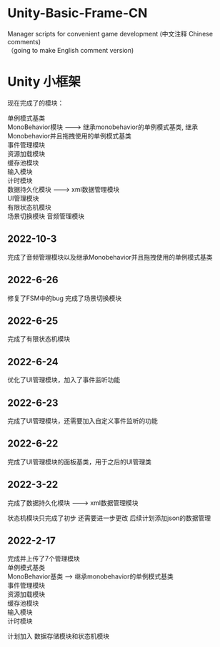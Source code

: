 # Unity-Basic-Frame-CN
Manager scripts for convenient game development (中文注释 Chinese comments)  
（going to make English comment version)  

# Unity 小框架
现在完成了的模块：    
  
单例模式基类  
MonoBehavior模块 ---> 继承monobehavior的单例模式基类, 继承Monobehavior并且拖拽使用的单例模式基类  
事件管理模块  
资源加载模块  
缓存池模块  
输入模块  
计时模块  
数据持久化模块 ---> xml数据管理模块  
UI管理模块  
有限状态机模块  
场景切换模块
音频管理模块

2022-10-3
---------
完成了音频管理模块以及继承Monobehavior并且拖拽使用的单例模式基类


2022-6-26
---------
修复了FSM中的bug
完成了场景切换模块

2022-6-25
---------
完成了有限状态机模块

2022-6-24
---------
优化了UI管理模块，加入了事件监听功能

2022-6-23
---------
完成了UI管理模块，还需要加入自定义事件监听的功能

2022-6-22
---------
完成了UI管理模块的面板基类，用于之后的UI管理类


2022-3-22
---------
完成了数据持久化模块 ---> xml数据管理模块

状态机模块只完成了初步 还需要进一步更改
后续计划添加json的数据管理


2022-2-17  
----------
完成并上传了7个管理模块  
单例模式基类  
MonoBehavior基类 --> 继承monobehavior的单例模式基类  
事件管理模块  
资源加载模块  
缓存池模块  
输入模块  
计时模块  

计划加入 数据存储模块和状态机模块  


